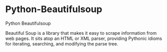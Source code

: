 # Python-Beautifulsoup
Python Beautifulsoup

Beautiful Soup is a library that makes it easy to scrape information from web pages. It sits atop an HTML or XML parser, providing Pythonic idioms for iterating, searching, and modifying the parse tree.
